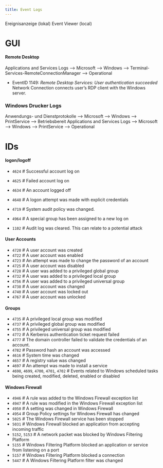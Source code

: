 ```yaml
---
title: Event Logs
---
```


Ereignisanzeige (lokal) 
Event Viewer (local)

GUI
==========

#### Remote Desktop

Applications and Services Logs --> Microsoft --> Windows --> Terminal-Services-RemoteConnectionManager --> Operational
* EventID 1149: *Remote Desktop Services: User authentication succeeded* 
  Network Connection connects user’s RDP client with the Windows server.

### Windows Drucker Logs

Anwendungs- und Dienstprotokolle --> Microsoft --> Windows --> PrintService --> Betriebsbereit
Applications and Services Logs --> Microsoft --> Windows --> PrintService --> Operational

IDs
=========

#### logon/logoff
* `4624`  # Successful account log on
* `4625`  # Failed account log on
* `4634`  # An account logged off
* `4648`  # A logon attempt was made with explicit credentials


* `4719`  # System audit policy was changed.
* `4964`  # A special group has been assigned to a new log on
* `1102`  # Audit log was cleared. This can relate to a potential attack
#### User Accounts
* `4720`  # A user account was created
* `4722`  # A user account was enabled
* `4723`  # An attempt was made to change the password of an account
* `4725`	# A user account was disabled
* `4728`	# A user was added to a privileged global group
* `4732`	# A user was added to a privileged local group
* `4756`	# A user was added to a privileged universal group
* `4738`	# A user account was changed
* `4740`	# A user account was locked out
* `4767`	# A user account was unlocked
#### Groups
* `4735`	# A privileged local group was modified
* `4737`	# A privileged global group was modified
* `4755`	# A privileged universal group was modified
* `4772`	# A Kerberos authentication ticket request failed
* `4777`	# The domain controller failed to validate the credentials of an account.
* `4782`	# Password hash an account was accessed
* `4616`	# System time was changed
* `4657`	# A registry value was changed
* `4697`	# An attempt was made to install a service
* `4698`, `4699`, `4700`, `4701`, `4702` # Events related to Windows scheduled tasks being created, modified, deleted, enabled or disabled
#### Windows Firewall
* `4946`	# A rule was added to the Windows Firewall exception list
* `4947`	# A rule was modified in the Windows Firewall exception list
* `4950`	# A setting was changed in Windows Firewall
* `4954`	# Group Policy settings for Windows Firewall has changed
* `5025`	# The Windows Firewall service has been stopped
* `5031`	# Windows Firewall blocked an application from accepting incoming traffic
* `5152`, `5153`	# A network packet was blocked by Windows Filtering Platform
* `5155`	# Windows Filtering Platform blocked an application or service from listening on a port
* `5157`	# Windows Filtering Platform blocked a connection
* `5447`  # A Windows Filtering Platform filter was changed